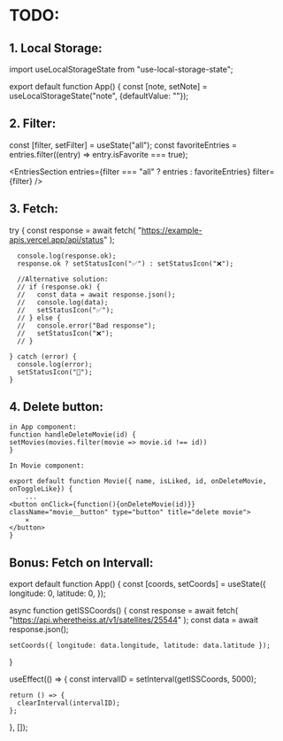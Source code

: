 # TODO: 
## 1. Local Storage: 
   
import useLocalStorageState from "use-local-storage-state";

export default function App() {
const [note, setNote] = useLocalStorageState("note", {defaultValue: ""});


## 2. Filter: 

const [filter, setFilter] = useState("all");
const favoriteEntries = entries.filter((entry) => entry.isFavorite === true);
 
 
 <EntriesSection
          entries={filter === "all" ? entries : favoriteEntries}
          filter={filter}
/>


## 3. Fetch: 

 try {
      const response = await fetch(
        "https://example-apis.vercel.app/api/status"
      );

      console.log(response.ok);
      response.ok ? setStatusIcon("✅") : setStatusIcon("❌");

      //Alternative solution:
      // if (response.ok) {
      //   const data = await response.json();
      //   console.log(data);
      //   setStatusIcon("✅");
      // } else {
      //   console.error("Bad response");
      //   setStatusIcon("❌");
      // }

    } catch (error) {
      console.log(error);
      setStatusIcon("🚨");
    }


## 4. Delete button: 
    in App component: 
    function handleDeleteMovie(id) {
    setMovies(movies.filter(movie => movie.id !== id))
    }

    In Movie component: 

    export default function Movie({ name, isLiked, id, onDeleteMovie, onToggleLike}) {
        ...
    <button onClick={function(){onDeleteMovie(id)}} className="movie__button" type="button" title="delete movie">
        ✕
    </button>
    }


 ## Bonus: Fetch on Intervall:

export default function App() {
  const [coords, setCoords] = useState({
    longitude: 0,
    latitude: 0,
  });

  async function getISSCoords() {
    const response = await fetch(
      "https://api.wheretheiss.at/v1/satellites/25544"
    );
    const data = await response.json();

    setCoords({ longitude: data.longitude, latitude: data.latitude });
  }

  useEffect(() => {
    const intervalID = setInterval(getISSCoords, 5000);

    return () => {
      clearInterval(intervalID);
    };
  }, []);




